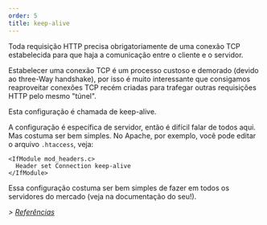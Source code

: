 ```yaml
---
order: 5
title: keep-alive
---
```


Toda requisição HTTP precisa obrigatoriamente de uma conexão TCP estabelecida para que haja a comunicação entre o cliente e o servidor.

Estabelecer uma conexão TCP é um processo custoso e demorado (devido ao three-Way handshake), por isso é muito interessante que consigamos reaproveitar conexões TCP recém criadas para trafegar outras requisições HTTP pelo mesmo "túnel".

Esta configuração é chamada de keep-alive.

A configuração é específica de servidor, então é difícil falar de todos aqui. Mas costuma ser bem simples. No Apache, por exemplo, você pode editar o arquivo `.htaccess`, veja:

```
<IfModule mod_headers.c>
  Header set Connection keep-alive 
</IfModule>
```

Essa configuração costuma ser bem simples de fazer em todos os servidores do mercado (veja na documentação do seu!).

*> [Referências](https://github.com/cleberdantas/browser-diet/wiki/References#wiki-keep-alive)*
